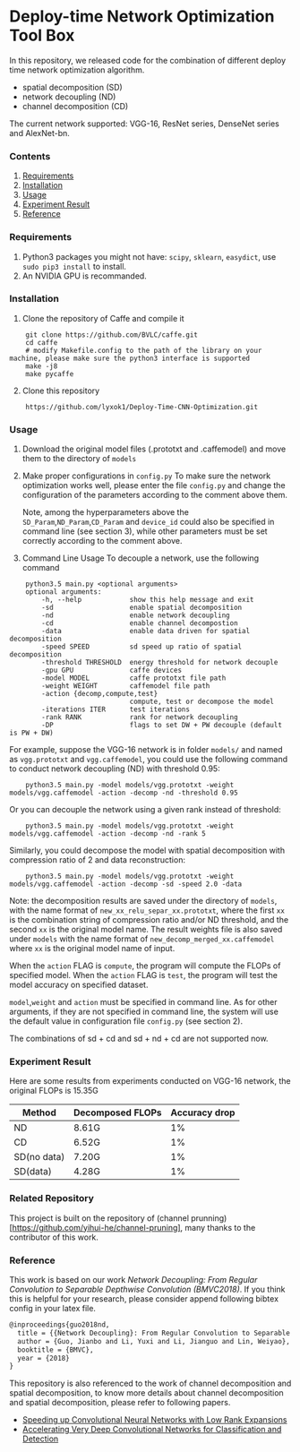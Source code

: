# Deploy-time Network Optimization Tool Box

In this repository, we released code for the combination of different deploy time network optimization algorithm.
- spatial decomposition (SD)
- network decoupling (ND)
- channel decomposition (CD)

The current network supported: VGG-16, ResNet series, DenseNet series and AlexNet-bn.
    
### Contents
1. [Requirements](#requirements)
2. [Installation](#installation)
3. [Usage](#channel-pruning) 
4. [Experiment Result](#experiment-results) 
4. [Reference](#reference)

### Requirements
1. Python3 packages you might not have: `scipy`, `sklearn`, `easydict`, use `sudo pip3 install` to install.
2. An NVIDIA GPU is recommanded.

### Installation
1. Clone the repository of Caffe and compile it
```Shell
    git clone https://github.com/BVLC/caffe.git
    cd caffe
    # modify Makefile.config to the path of the library on your machine, please make sure the python3 interface is supported
    make -j8
    make pycaffe
```
2. Clone this repository 
```Shell
    https://github.com/lyxok1/Deploy-Time-CNN-Optimization.git
```
    
### Usage  
1. Download the original model files (.prototxt and .caffemodel) and move them to the directory of `models`

2. Make proper configurations in `config.py`
   To make sure the network optimization works well, please enter the file `config.py` and change the configuration of the parameters according to the comment above them.

   Note, among the hyperparameters above the `SD_Param`,`ND_Param`,`CD_Param` and `device_id` could also be specified in command line (see section 3), while other parameters must be set correctly according to the comment above.

3. Command Line Usage
To decouple a network, use the following command
```Shell
    python3.5 main.py <optional arguments>
    optional arguments:
        -h, --help            show this help message and exit
        -sd                   enable spatial decomposition
        -nd                   enable network decoupling
        -cd                   enable channel decompostion
        -data                 enable data driven for spatial decomposition
        -speed SPEED          sd speed up ratio of spatial decomposition
        -threshold THRESHOLD  energy threshold for network decouple
        -gpu GPU              caffe devices
        -model MODEL          caffe prototxt file path
        -weight WEIGHT        caffemodel file path
        -action {decomp,compute,test}
                              compute, test or decompose the model
        -iterations ITER      test iterations
        -rank RANK            rank for network decoupling
        -DP                   flags to set DW + PW decouple (default is PW + DW)

```

For example, suppose the VGG-16 network is in folder `models/` and named as `vgg.prototxt` and `vgg.caffemodel`, you could use the following command to conduct network decoupling (ND) with threshold 0.95:
```Shell
    python3.5 main.py -model models/vgg.prototxt -weight models/vgg.caffemodel -action -decomp -nd -threshold 0.95
```
Or you can decouple the network using a given rank instead of threshold:
```Shell
    python3.5 main.py -model models/vgg.prototxt -weight models/vgg.caffemodel -action -decomp -nd -rank 5
```
Similarly, you could decompose the model with spatial decomposition with compression ratio of 2 and data reconstruction:
```Shell
    python3.5 main.py -model models/vgg.prototxt -weight models/vgg.caffemodel -action -decomp -sd -speed 2.0 -data
```

Note: the decomposition results are saved under the directory of `models`, with the name format of `new_xx_relu_separ_xx.prototxt`, where the first `xx` is the combination string of compression ratio and/or ND threshold, and the second `xx` is the original model name. The result weights file is also saved under `models` with the name format of `new_decomp_merged_xx.caffemodel` where `xx` is the original model name of input. 

When the `action` FLAG is `compute`, the program will compute the FLOPs of specified model. When the `action` FLAG is `test`, the program will test the model accuracy on specified dataset.

`model`,`weight` and `action` must be specified in command line. As for other arguments, if they are not specified in command line, the system will use the default value in configuration file `config.py` (see section 2).

The combinations of sd + cd and sd + nd + cd are not supported now.

### Experiment Result
Here are some results from experiments conducted on VGG-16 network, the original FLOPs is 15.35G

| Method | Decomposed FLOPs | Accuracy drop |
| ------ | ------|------|
|ND| 8.61G | 1% |
|CD| 6.52G | 1% |
|SD(no data)| 7.20G | 1% |
|SD(data)| 4.28G | 1% |

### Related Repository
This project is built on the repository of (channel prunning)[https://github.com/yihui-he/channel-pruning], many thanks to the contributor of this work.

### Reference

This work is based on our work *Network Decoupling: From Regular Convolution to Separable Depthwise Convolution (BMVC2018)*. If you think this is helpful for your research, please consider append following bibtex config in your latex file.

```Latex
@inproceedings{guo2018nd,
  title = {{Network Decoupling}: From Regular Convolution to Separable Depthwise Convolution},
  author = {Guo, Jianbo and Li, Yuxi and Li, Jianguo and Lin, Weiyao},
  booktitle = {BMVC},
  year = {2018}
}
```

This repository is also referenced to the work of channel decomposition and spatial decomposition, to know more details about channel decomposition and spatial decomposition, please refer to following papers.
- [Speeding up Convolutional Neural Networks with Low Rank Expansions](https://arxiv.org/abs/1405.3866)
- [Accelerating Very Deep Convolutional Networks for Classification and Detection](https://arxiv.org/abs/1505.06798)
